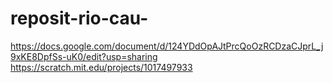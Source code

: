 # reposit-rio-cau-
https://docs.google.com/document/d/124YDdOpAJtPrcQoOzRCDzaCJprL_j9xKE8DpfSs-uK0/edit?usp=sharing
https://scratch.mit.edu/projects/1017497933


